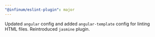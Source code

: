 ```yaml
---
"@infinum/eslint-plugin": major
---
```


Updated `angular` config and added `angular-template` config for linting HTML files. Reintroduced `jasmine` plugin.
